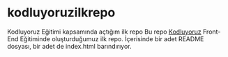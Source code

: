# kodluyoruzilkrepo
Kodluyoruz Eğitimi kapsamında açtığım ilk repo
Bu repo [Kodluyoruz](https://github.com/imranov00/kodluyoruzilkrepo.git) Front-End Eğitiminde oluşturduğumuz ilk repo. İçerisinde bir adet README dosyası, bir adet de index.html barındırıyor.